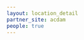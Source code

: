 ```yaml
---
layout: location_detail
partner_site: acdam
people: true
---
```


[//]: # (See _data/2025/ACDAM for the .yml files that control the distinct people lists on this page. Update those fils for faculty, speakers, TAs, and participants when possible.)